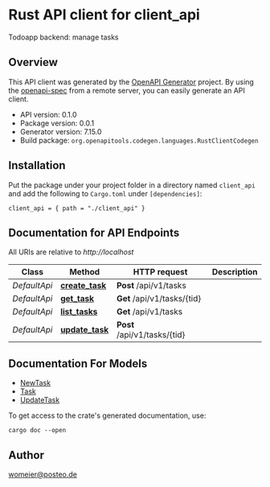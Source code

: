 # Rust API client for client_api

Todoapp backend: manage tasks


## Overview

This API client was generated by the [OpenAPI Generator](https://openapi-generator.tech) project.  By using the [openapi-spec](https://openapis.org) from a remote server, you can easily generate an API client.

- API version: 0.1.0
- Package version: 0.0.1
- Generator version: 7.15.0
- Build package: `org.openapitools.codegen.languages.RustClientCodegen`

## Installation

Put the package under your project folder in a directory named `client_api` and add the following to `Cargo.toml` under `[dependencies]`:

```
client_api = { path = "./client_api" }
```

## Documentation for API Endpoints

All URIs are relative to *http://localhost*

Class | Method | HTTP request | Description
------------ | ------------- | ------------- | -------------
*DefaultApi* | [**create_task**](docs/DefaultApi.md#create_task) | **Post** /api/v1/tasks | 
*DefaultApi* | [**get_task**](docs/DefaultApi.md#get_task) | **Get** /api/v1/tasks/{tid} | 
*DefaultApi* | [**list_tasks**](docs/DefaultApi.md#list_tasks) | **Get** /api/v1/tasks | 
*DefaultApi* | [**update_task**](docs/DefaultApi.md#update_task) | **Post** /api/v1/tasks/{tid} | 


## Documentation For Models

 - [NewTask](docs/NewTask.md)
 - [Task](docs/Task.md)
 - [UpdateTask](docs/UpdateTask.md)


To get access to the crate's generated documentation, use:

```
cargo doc --open
```

## Author

womeier@posteo.de

